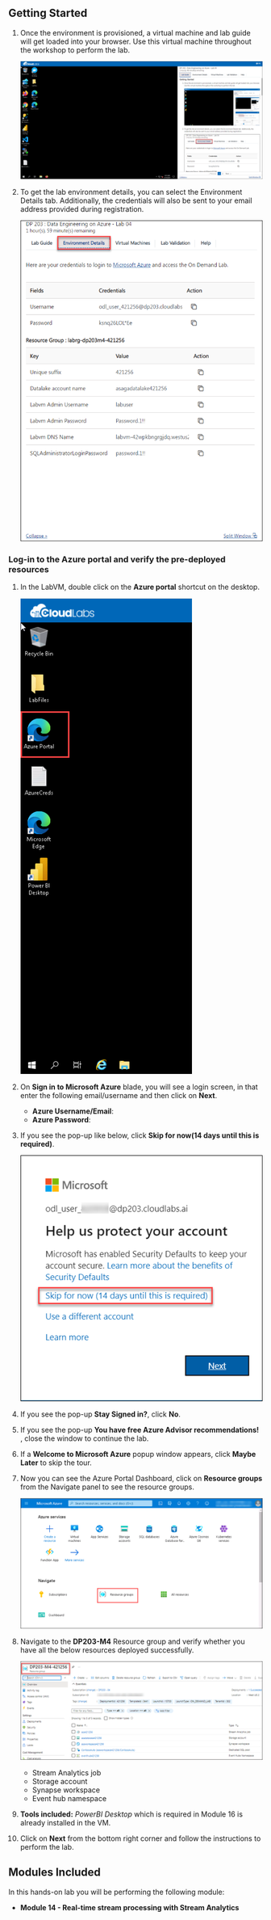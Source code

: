 ## **Getting Started**

1. Once the environment is provisioned, a virtual machine and lab guide will get loaded into your browser. Use this virtual machine throughout the workshop to perform the lab.
   
   ![LabEnvironment](media/vmandguide-lab4.png)
   
1. To get the lab environment details, you can select the Environment Details tab. Additionally, the credentials will also be sent to your email address provided during registration.

   ![LabEnvironment](media/environmenttab-lab4.png)

### Log-in to the Azure portal and verify the pre-deployed resources

1. In the LabVM, double click on the **Azure portal** shortcut on the desktop.

   ![LabEnvironment](media/azureshortcut.png) 
     
1. On **Sign in to Microsoft Azure** blade, you will see a login screen, in that enter the following email/username and then click on **Next**.  
   * **Azure Username/Email**:  <inject key="AzureAdUserEmail"></inject>
   * **Azure Password**:  <inject key="AzureAdUserPassword"></inject>
  
1. If you see the pop-up like below, click **Skip for now(14 days until this is required)**.

   ![LabEnvironmentpop-up](media/skip.png)

1. If you see the pop-up  **Stay Signed in?**, click **No**.

1. If you see the pop-up **You have free Azure Advisor recommendations!** , close the window to continue the lab. 

1. If a **Welcome to Microsoft Azure** popup window appears, click **Maybe Later** to skip the tour.

1. Now you can see the Azure Portal Dashboard, click on **Resource groups** from the Navigate panel to see the resource groups.
   
   ![lab1 rg](media/rg.png "lab1 resource group") 
     
1. Navigate to the **DP203-M4** Resource group and verify whether you have all the below resources deployed successfully.
  
    ![lab1 rg](media/lab4-rg.png "lab4 resource group") 

   - Stream Analytics job
   - Storage account
   - Synapse workspace
   - Event hub namespace
   
1. **Tools included:** *PowerBI Desktop* which is required in Module 16 is already installed in the VM.

1.  Click on **Next** from the bottom right corner and follow the instructions to perform the lab.

## **Modules Included**

In this hands-on lab you will be performing the following module:

 - **Module 14 - Real-time stream processing with Stream Analytics**  
